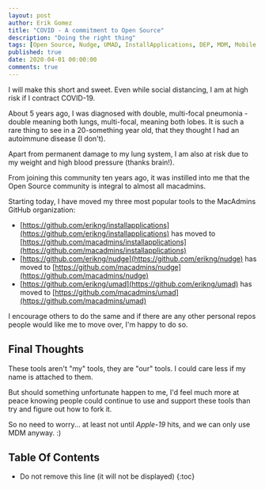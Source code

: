 ```yaml
---
layout: post
author: Erik Gomez
title: "COVID - A commitment to Open Source"
description: "Doing the right thing"
tags: [Open Source, Nudge, UMAD, InstallApplications, DEP, MDM, Mobile Device Management]
published: true
date: 2020-04-01 00:00:00
comments: true
---
```


I will make this short and sweet. Even while social distancing, I am at high risk if I contract COVID-19.

About 5 years ago, I was diagnosed with double, multi-focal pneumonia - double meaning both lungs, multi-focal, meaning both lobes. It is such a rare thing to see in a 20-something year old, that they thought I had an autoimmune disease (I don't).

Apart from permanent damage to my lung system, I am also at risk due to my weight and high blood pressure (thanks brain!).

From joining this community ten years ago, it was instilled into me that the Open Source community is integral to almost all macadmins.

Starting today, I have moved my three most popular tools to the MacAdmins GitHub organization:
- [https://github.com/erikng/installapplications](https://github.com/erikng/installapplications) has moved to [https://github.com/macadmins/installapplications](https://github.com/macadmins/installapplications)
- [https://github.com/erikng/nudge](https://github.com/erikng/nudge) has moved to [https://github.com/macadmins/nudge](https://github.com/macadmins/nudge)
- [https://github.com/erikng/umad](https://github.com/erikng/umad) has moved to [https://github.com/macadmins/umad](https://github.com/macadmins/umad)

I encourage others to do the same and if there are any other personal repos people would like me to move over, I'm happy to do so.

## Final Thoughts
These tools aren't "my" tools, they are "our" tools. I could care less if my name is attached to them.

But should something unfortunate happen to me, I'd feel much more at peace knowing people could continue to use and support these tools than try and figure out how to fork it.

So no need to worry... at least not until *Apple-19* hits, and we can only use MDM anyway. :)

## Table Of Contents
* Do not remove this line (it will not be displayed)
{:toc}
